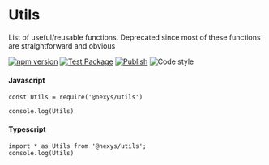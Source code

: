 # Utils

List of useful/reusable functions. Deprecated since most of these functions are straightforward and obvious

[![npm version](https://img.shields.io/npm/v/@nexys/utils.svg)](https://www.npmjs.com/package/@nexys/utils)
[![Test Package](https://github.com/Nexysweb/utils/actions/workflows/test.yml/badge.svg)](https://github.com/Nexysweb/utils/actions/workflows/test.yml)
[![Publish](https://github.com/Nexysweb/utils/actions/workflows/publish.yml/badge.svg)](https://github.com/Nexysweb/utils/actions/workflows/publish.yml)
![Code style](https://img.shields.io/badge/code_style-prettier-ff69b4.svg)

#### Javascript

```
const Utils = require('@nexys/utils')

console.log(Utils)
```

#### Typescript

```
import * as Utils from '@nexys/utils';
console.log(Utils)
```
